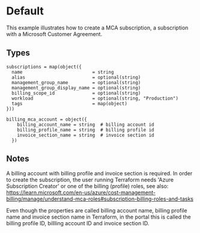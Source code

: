 # Default

This example illustrates how to create a MCA subscription, a subscription with a Microsoft Customer Agreement.

## Types

```hcl
subscriptions = map(object({
  name                          = string
  alias                         = optional(string)
  management_group_name         = optional(string)
  management_group_display_name = optional(string)
  billing_scope_id              = optional(string)
  workload                      = optional(string, "Production")
  tags                          = map(object)
}))

billing_mca_account = object({
    billing_account_name = string  # billing account id
    billing_profile_name = string  # billing profile id
    invoice_section_name = string  # invoice section id
  })
```

## Notes

A billing account with billing profile and invoice section is required. In order to create the subscription, the user running Terraform needs
'Azure Subscription Creator' or one of the billing (profile) roles, see also: https://learn.microsoft.com/en-us/azure/cost-management-billing/manage/understand-mca-roles#subscription-billing-roles-and-tasks 

Even though the properties are called billing account name, billing profile name and invoice section name in Terraform, in the portal this is called the billing profile ID, billling account ID and invoice section ID. 
